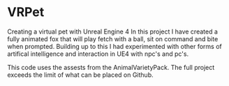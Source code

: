 # VRPet
Creating a virtual pet with Unreal Engine 4
In this project I have created a fully animated fox that will play fetch with a ball, sit on command and bite when prompted.
Building up to this I had experimented with other forms of artifical intelligence and interaction in UE4 with npc's and pc's. 

This code uses the assests from the AnimalVarietyPack. The full project exceeds the limit of what can be placed on Github.
